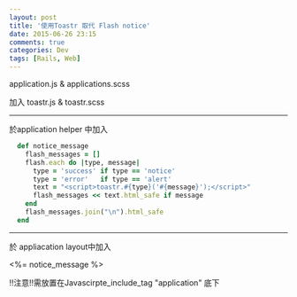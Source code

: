 ```yaml
---
layout: post
title: '使用Toastr 取代 Flash notice'
date: 2015-06-26 23:15
comments: true
categories: Dev
tags: [Rails, Web]
---
```

application.js & applications.scss

加入 toastr.js & toastr.scss

-----

於application helper 中加入
```ruby
  def notice_message
    flash_messages = []
    flash.each do |type, message|
      type = 'success' if type == 'notice'
      type = 'error'   if type == 'alert'
      text = "<script>toastr.#{type}('#{message}');</script>"
      flash_messages << text.html_safe if message
    end
    flash_messages.join("\n").html_safe
  end
```

-----

於 appliacation layout中加入

<%= notice_message %>

!!注意!!需放置在Javascirpte_include_tag "application" 底下

